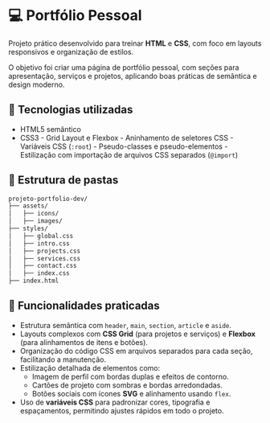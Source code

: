 # 💻 Portfólio Pessoal

Projeto prático desenvolvido para treinar **HTML** e **CSS**, com foco em layouts responsivos e organização de estilos.

O objetivo foi criar uma página de portfólio pessoal, com seções para apresentação, serviços e projetos, aplicando boas práticas de semântica e design moderno.

## 🚀 Tecnologias utilizadas

- HTML5 semântico
- CSS3 - Grid Layout e Flexbox - Aninhamento de seletores CSS - Variáveis CSS (`:root`) - Pseudo-classes e pseudo-elementos - Estilização com importação de arquivos CSS separados (`@import`)

## 📂 Estrutura de pastas

```bash
projeto-portfolio-dev/
├── assets/
│   ├── icons/
│   ├── images/
├── styles/
│   ├── global.css
│   ├── intro.css
│   ├── projects.css
│   ├── services.css
│   ├── contact.css
│   ├── index.css
├── index.html

```

## 📌 Funcionalidades praticadas

- Estrutura semântica com `header`, `main`, `section`, `article` e `aside`.
- Layouts complexos com **CSS Grid** (para projetos e serviços) e **Flexbox** (para alinhamentos de itens e botões).
- Organização do código CSS em arquivos separados para cada seção, facilitando a manutenção.
- Estilização detalhada de elementos como:
  - Imagem de perfil com bordas duplas e efeitos de contorno.
  - Cartões de projeto com sombras e bordas arredondadas.
  - Botões sociais com ícones **SVG** e alinhamento usando `flex`.
- Uso de **variáveis CSS** para padronizar cores, tipografia e espaçamentos, permitindo ajustes rápidos em todo o projeto.
